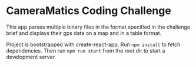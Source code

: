 # CameraMatics Coding Challenge

This app parses multiple binary files in the format specified in the challenge brief and displays their gps data on a map and in a table format.

Project is bootstrapped with create-react-app. Run `npm install` to fetch dependencies. Then run `npm run start` from the root dir to start a development server.